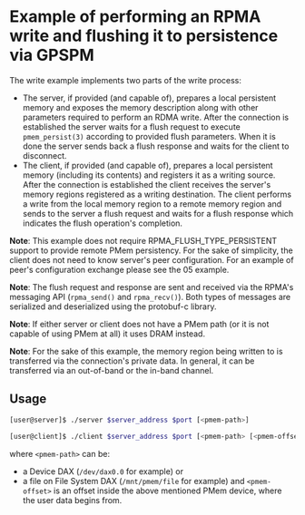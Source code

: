 Example of performing an RPMA write and flushing it to persistence via GPSPM
===

The write example implements two parts of the write process:
- The server, if provided (and capable of), prepares a local persistent memory
and exposes the memory description along with other parameters required
to perform an RDMA write. After the connection is established the server waits
for a flush request to execute `pmem_persist(3)` according to provided flush
parameters. When it is done the server sends back a flush response and waits
for the client to disconnect.
- The client, if provided (and capable of), prepares a local persistent memory
(including its contents) and registers it as a writing source.
After the connection is established the client receives the server's memory
regions registered as a writing destination. The client performs a write from
the local memory region to a remote memory region and sends to the server a flush
request and waits for a flush response which indicates the flush operation's
completion.

**Note**: This example does not require RPMA_FLUSH_TYPE_PERSISTENT support
to provide remote PMem persistency. For the sake of simplicity, the client
does not need to know server's peer configuration. For an example of peer's
configuration exchange please see the 05 example.

**Note**: The flush request and response are sent and received via the RPMA's
messaging API (`rpma_send()` and `rpma_recv()`). Both types of messages are
serialized and deserialized using the protobuf-c library.

**Note**: If either server or client does not have a PMem path (or it is not
capable of using PMem at all) it uses DRAM instead.

**Note**: For the sake of this example, the memory region being written to is
transferred via the connection's private data. In general, it can be transferred
via an out-of-band or the in-band channel.

## Usage

```bash
[user@server]$ ./server $server_address $port [<pmem-path>]
```

```bash
[user@client]$ ./client $server_address $port [<pmem-path> [<pmem-offset>]]
```

where `<pmem-path>` can be:
  - a Device DAX (`/dev/dax0.0` for example) or
  - a file on File System DAX (`/mnt/pmem/file` for example)
and `<pmem-offset>` is an offset inside the above mentioned PMem device,
where the user data begins from.
